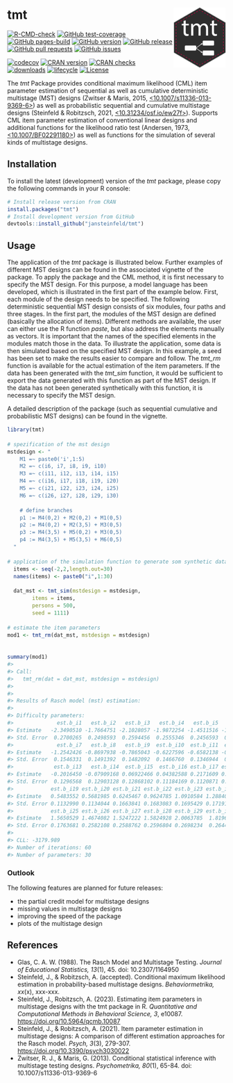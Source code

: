 # tmt <img src="man/figures/tmt.png" width="120" align="right" alt=""/>

<!-- README.md is generated from README.Rmd-->

[![R-CMD-check](https://github.com/jansteinfeld/tmt/actions/workflows/check-full.yaml/badge.svg)](https://github.com/jansteinfeld/tmt/actions/workflows/check-full.yaml)
[![GitHub
test-coverage](https://github.com/jansteinfeld/tmt/actions/workflows/test-coverage.yaml/badge.svg)](https://github.com/jansteinfeld/tmt/actions/workflows/test-coverage.yaml)
[![GitHub
pages-build](https://github.com/jansteinfeld/tmt/actions/workflows/pages/pages-build-deployment/badge.svg)](https://github.com/jansteinfeld/tmt/actions/workflows/pages/pages-build-deployment)
[![GitHub
version](https://img.shields.io/github/r-package/v/jansteinfeld/tmt?label=version&logo=github)](https://github.com/jansteinfeld/tmt/)
[![GitHub
release](https://img.shields.io/github/v/release/jansteinfeld/tmt?label=release&logo=github)](https://github.com/jansteinfeld/tmt/)
[![GitHub pull
requests](https://img.shields.io/github/issues-pr/jansteinfeld/tmt?label=pull%20requests&logo=github)](https://github.com/jansteinfeld/tmt/pulls)
[![GitHub
issues](https://img.shields.io/github/issues-raw/jansteinfeld/tmt?label=issues&logo=github)](https://github.com/jansteinfeld/tmt/issues)

[![codecov](https://codecov.io/gh/jansteinfeld/tmt/branch/master/graph/badge.svg?token=11lw4stBoI)](https://app.codecov.io/gh/jansteinfeld/tmt)
[![CRAN
version](https://img.shields.io/cran/v/tmt?label=CRAN%20version)](https://cran.r-project.org/package=tmt)
[![CRAN
checks](https://badges.cranchecks.info/summary/tmt.svg)](https://cran.r-project.org/web/checks/check_results_tmt.html)
[![downloads](http://cranlogs.r-pkg.org/badges/last-month/tmt?color=blue)](https://cran.r-project.org/package=tmt)
[![lifecycle](https://img.shields.io/badge/lifecycle-experimental-blue.svg)](https://github.com/jansteinfeld/tmt)
[![License](https://img.shields.io/cran/l/tmt)](https://opensource.org/license/GPL-3.0)

The *tmt* Package provides conditional maximum likelihood (CML) item
parameter estimation of sequential as well as cumulative deterministic
multistage (MST) designs (Zwitser & Maris, 2015,
[\<10.1007/s11336-013-9369-6\>](https://doi.org/10.1007/s11336-013-9369-6))
as well as probabilistic sequential and cumulative multistage designs
(Steinfeld & Robitzsch, 2021,
[\<10.31234/osf.io/ew27f\>](https://doi.org/10.31234/osf.io/ew27f)).
Supports CML item parameter estimation of conventional linear designs
and additional functions for the likelihood ratio test (Andersen, 1973,
[\<10.1007/BF02291180\>](https://doi.org/10.1007/BF02291180)) as well as
functions for the simulation of several kinds of multistage designs.

## Installation

To install the latest (development) version of the *tmt* package, please
copy the following commands in your R console:

``` r
# Install release version from CRAN
install.packages("tmt")
# Install development version from GitHub
devtools::install_github("jansteinfeld/tmt")
```

## Usage

The application of the *tmt* package is illustrated below. Further
examples of different MST designs can be found in the associated
vignette of the package. To apply the package and the CML method, it is
first necessary to specify the MST design. For this purpose, a model
language has been developed, which is illustrated in the first part of
the example below. First, each module of the design needs to be
specified. The following deterministic sequential MST design consists of
six modules, four paths and three stages. In the first part, the modules
of the MST design are defined (basically the allocation of items).
Different methods are available, the user can either use the R function
*paste*, but also address the elements manually as vectors. It is
important that the names of the specified elements in the modules match
those in the data. To illustrate the application, some data is then
simulated based on the specified MST design. In this example, a seed has
been set to make the results easier to compare and follow. The *tmt_rm*
function is available for the actual estimation of the item parameters.
If the data has been generated with the *tmt_sim* function, it would be
sufficient to export the data generated with this function as part of
the MST design. If the data has not been generated synthetically with
this function, it is necessary to specify the MST design.

A detailed description of the package (such as sequential cumulative and
probabilistic MST designs) can be found in the vignette.

``` r
library(tmt)

# spezification of the mst design
mstdesign <- "
    M1 =~ paste0('i',1:5)
    M2 =~ c(i6, i7, i8, i9, i10)
    M3 =~ c(i11, i12, i13, i14, i15)
    M4 =~ c(i16, i17, i18, i19, i20)
    M5 =~ c(i21, i22, i23, i24, i25)
    M6 =~ c(i26, i27, i28, i29, i30)

    # define branches
    p1 := M4(0,2) + M2(0,2) + M1(0,5)
    p2 := M4(0,2) + M2(3,5) + M3(0,5)
    p3 := M4(3,5) + M5(0,2) + M3(0,5)
    p4 := M4(3,5) + M5(3,5) + M6(0,5)
  "

# application of the simulation function to generate som synthetic data
  items <- seq(-2,2,length.out=30)
  names(items) <- paste0("i",1:30)
  
  dat_mst <- tmt_sim(mstdesign = mstdesign,
        items = items,
        persons = 500,
        seed = 1111)

# estimate the item parameters
mod1 <- tmt_rm(dat_mst, mstdesign = mstdesign)


summary(mod1)
#> 
#> Call:
#>   tmt_rm(dat = dat_mst, mstdesign = mstdesign)
#> 
#> 
#> Results of Rasch model (mst) estimation: 
#> 
#> Difficulty parameters: 
#>              est.b_i1   est.b_i2   est.b_i3   est.b_i4   est.b_i5   est.b_i6
#> Estimate   -2.3490510 -1.7664751 -2.1028057 -1.9872254 -1.4511516 -1.3097642
#> Std. Error  0.2700265  0.2498593  0.2594456  0.2555346  0.2456593  0.1556009
#>              est.b_i7   est.b_i8   est.b_i9  est.b_i10  est.b_i11  est.b_i12
#> Estimate   -1.2542426 -0.8697938 -0.7865043 -0.6227596 -0.6582138 -0.2153395
#> Std. Error  0.1546331  0.1491392  0.1482092  0.1466760  0.1346944  0.1297456
#>             est.b_i13   est.b_i14  est.b_i15  est.b_i16 est.b_i17 est.b_i18
#> Estimate   -0.2016450 -0.07909168 0.06922466 0.04382588 0.2171609 0.2750574
#> Std. Error  0.1296568  0.12903128 0.12868102 0.11184169 0.1120871 0.1122291
#>            est.b_i19 est.b_i20 est.b_i21 est.b_i22 est.b_i23 est.b_i24
#> Estimate   0.5483552 0.5681985 0.6245467 0.9624785 1.0910584 1.2884075
#> Std. Error 0.1132990 0.1134044 0.1663841 0.1683083 0.1695429 0.1719177
#>            est.b_i25 est.b_i26 est.b_i27 est.b_i28 est.b_i29 est.b_i30
#> Estimate   1.5650529 1.4674082 1.5247222 1.5824928 2.0063785  1.819695
#> Std. Error 0.1763681 0.2582108 0.2588762 0.2596804 0.2698234  0.264414
#> 
#> CLL: -3179.989 
#> Number of iterations: 60 
#> Number of parameters: 30
```

### Outlook

The following features are planned for future releases:

- the partial credit model for multistage designs
- missing values in multistage designs
- improving the speed of the package
- plots of the multistage design

## References

- Glas, C. A. W. (1988). The Rasch Model and Multistage Testing.
  *Journal of Educational Statistics, 13*(1), 45. doi: 10.2307/1164950
- Steinfeld, J., & Robitzsch, A. (accepted). Conditional maximum
  likelihood estimation in probability-based multistage designs.
  *Behaviormetrika, xx*(x), xxx-xxx.
- Steinfeld, J., Robitzsch, A. (2023). Estimating item parameters in
  multistage designs with the tmt package in R. *Quantitative and
  Computational Methods in Behavioral Science, 3*, e10087.
  <https://doi.org/10.5964/qcmb.10087>
- Steinfeld, J., & Robitzsch, A. (2021). Item parameter estimation in
  multistage designs: A comparison of different estimation approaches
  for the Rasch model. *Psych, 3*(3), 279-307.
  <https://doi.org/10.3390/psych3030022>
- Zwitser, R. J., & Maris, G. (2013). Conditional statistical inference
  with multistage testing designs. *Psychometrika, 80*(1), 65-84. doi:
  10.1007/s11336-013-9369-6
